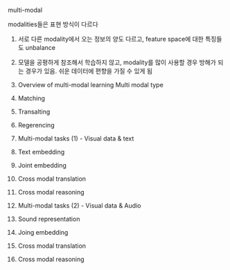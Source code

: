 multi-modal

modalities들은 표현 방식이 다르다

1. 서로 다른 modality에서 오는 정보의 양도 다르고, feature space에 대한 특징들도 unbalance
2. 모델을 공평하게 참조해서 학습하지 않고, modality를 많이 사용할 경우 방해가 되는 경우가 있음. 쉬운 데이터에 편향을 가질 수 있게 됨

1. Overview of multi-modal learning
  Multi modal type
  1. Matching
  2. Transalting
  3. Regerencing



2. Multi-modal tasks (1) - Visual data &  text
  1. Text embedding
  2. Joint embedding
  3. Cross modal translation
  4. Cross modal reasoning



3. Multi-modal tasks (2) - Visual data & Audio
  1. Sound representation
  2. Joing embedding
  3. Cross modal translation
  4. Cross modal reasoning
